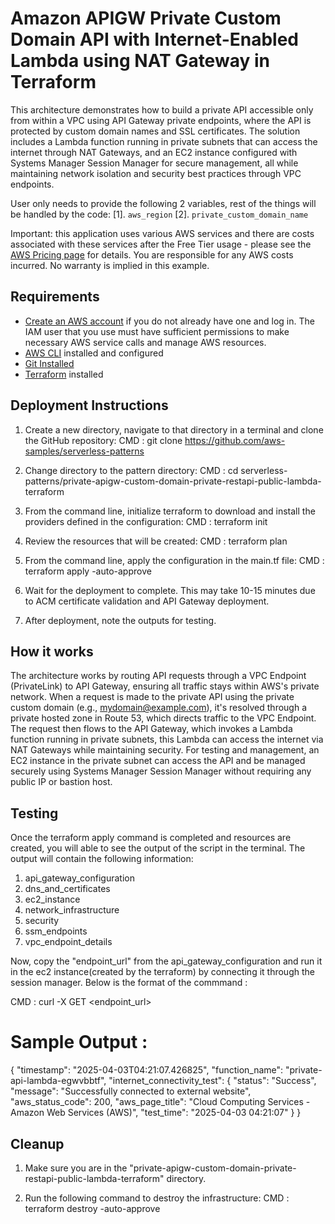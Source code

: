 # Amazon APIGW Private Custom Domain API with Internet-Enabled Lambda using NAT Gateway in Terraform

This architecture demonstrates how to build a private API accessible only from within a VPC using API Gateway private endpoints, where the API is protected by custom domain names and SSL certificates. The solution includes a Lambda function running in private subnets that can access the internet through NAT Gateways, and an EC2 instance configured with Systems Manager Session Manager for secure management, all while maintaining network isolation and security best practices through VPC endpoints.

User only needs to provide the following 2 variables, rest of the things will be handled by the code:
[1]. `aws_region`
[2]. `private_custom_domain_name`

Important: this application uses various AWS services and there are costs associated with these services after the Free Tier usage - please see the [AWS Pricing page](https://aws.amazon.com/pricing/) for details. You are responsible for any AWS costs incurred. No warranty is implied in this example.

## Requirements

* [Create an AWS account](https://portal.aws.amazon.com/gp/aws/developer/registration/index.html) if you do not already have one and log in. The IAM user that you use must have sufficient permissions to make necessary AWS service calls and manage AWS resources.
* [AWS CLI](https://docs.aws.amazon.com/cli/latest/userguide/install-cliv2.html) installed and configured
* [Git Installed](https://git-scm.com/book/en/v2/Getting-Started-Installing-Git)
* [Terraform](https://learn.hashicorp.com/tutorials/terraform/install-cli?in=terraform/aws-get-started) installed

## Deployment Instructions

1. Create a new directory, navigate to that directory in a terminal and clone the GitHub repository:
CMD : git clone https://github.com/aws-samples/serverless-patterns

2. Change directory to the pattern directory:
CMD : cd serverless-patterns/private-apigw-custom-domain-private-restapi-public-lambda-terraform

3. From the command line, initialize terraform to download and install the providers defined in the configuration:
CMD : terraform init

4. Review the resources that will be created:
CMD : terraform plan

5. From the command line, apply the configuration in the main.tf file:
CMD : terraform apply -auto-approve 

6. Wait for the deployment to complete. This may take 10-15 minutes due to ACM certificate validation and API Gateway deployment.

7. After deployment, note the outputs for testing.

## How it works

The architecture works by routing API requests through a VPC Endpoint (PrivateLink) to API Gateway, ensuring all traffic stays within AWS's private network. When a request is made to the private API using the private custom domain (e.g., mydomain@example.com), it's resolved through a private hosted zone in Route 53, which directs traffic to the VPC Endpoint. The request then flows to the API Gateway, which invokes a Lambda function running in private subnets, this Lambda can access the internet via NAT Gateways while maintaining security. For testing and management, an EC2 instance in the private subnet can access the API and be managed securely using Systems Manager Session Manager without requiring any public IP or bastion host.

## Testing

Once the terraform apply command is completed and resources are created, you will able to see the output of the script in the terminal. The output will contain the following information:
1. api_gateway_configuration
2. dns_and_certificates
3. ec2_instance
4. network_infrastructure 
5. security
6. ssm_endpoints
7. vpc_endpoint_details

Now, copy the "endpoint_url" from the api_gateway_configuration and run it in the ec2 instance(created by the terraform) by connecting it through the session manager. Below is the format of the commmand : 

CMD : curl -X GET <endpoint_url>

# Sample Output :

{
  "timestamp": "2025-04-03T04:21:07.426825",
  "function_name": "private-api-lambda-egwvbbtf",
  "internet_connectivity_test": {
    "status": "Success",
    "message": "Successfully connected to external website",
    "aws_status_code": 200,
    "aws_page_title": "Cloud Computing Services - Amazon Web Services (AWS)",
    "test_time": "2025-04-03 04:21:07"
    }
}

## Cleanup

1. Make sure you are in the "private-apigw-custom-domain-private-restapi-public-lambda-terraform" directory.

2. Run the following command to destroy the infrastructure:
CMD : terraform destroy -auto-approve

